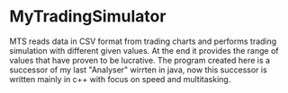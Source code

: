 # MyTradingSimulator
MTS reads data in CSV format from trading charts and performs trading simulation with different given values. At the end it provides the range of values that have proven to be lucrative. The program created here is a successor of my last "Analyser" wirrten in java, now this successor is written mainly in c++ with focus on speed and multitasking.
